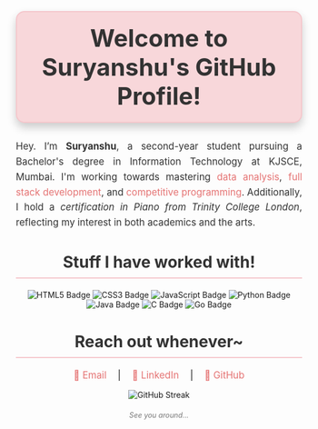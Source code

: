 <h1 align="center" style="font-size: 3em; color: #333; background-color: #f8d7da; padding: 20px; border-radius: 15px; border: 2px solid #f5c6cb; box-shadow: 0 8px 16px rgba(0, 0, 0, 0.2);">
  Welcome to Suryanshu's GitHub Profile!
</h1>

<p align="center" style="font-size: 1.2em; color: #333; max-width: 800px; margin: 20px auto; line-height: 1.6; text-align: justify;">
  Hey. I’m <b>Suryanshu</b>, a second-year student pursuing a Bachelor's degree in Information Technology at KJSCE, Mumbai. I'm working towards mastering <span style="color: #e57373;">data analysis</span>, <span style="color: #e57373;">full stack development</span>, and <span style="color: #e57373;">competitive programming</span>. Additionally, I hold a <i>certification in Piano from Trinity College London</i>, reflecting my interest in both academics and the arts.
</p>

<h2 align="center" style="font-size: 2em; color: #333; border-bottom: 2px solid #f5c6cb; padding-bottom: 10px; margin-bottom: 20px;">
  Stuff I have worked with!
</h2>
<p align="center">
  <img src="https://img.shields.io/badge/HTML5-E34F26?style=flat&logo=html5&logoColor=white" alt="HTML5 Badge"/>
  <img src="https://img.shields.io/badge/CSS3-1572B6?style=flat&logo=css3&logoColor=white" alt="CSS3 Badge"/>
  <img src="https://img.shields.io/badge/JavaScript-F7DF1E?style=flat&logo=javascript&logoColor=black" alt="JavaScript Badge"/>
  <img src="https://img.shields.io/badge/Python-3776AB?style=flat&logo=python&logoColor=white" alt="Python Badge"/>
  <img src="https://img.shields.io/badge/Java-007396?style=flat&logo=java&logoColor=white" alt="Java Badge"/>
  <img src="https://img.shields.io/badge/C-%2300599C?style=flat&logo=c&logoColor=white" alt="C Badge"/>
  <img src="https://img.shields.io/badge/Go-00ADD8?style=flat&logo=go&logoColor=white" alt="Go Badge"/>
</p>

<h2 align="center" style="font-size: 2em; color: #333; border-bottom: 2px solid #f5c6cb; padding-bottom: 10px; margin-bottom: 20px;">
  Reach out whenever~
</h2>
<p align="center" style="font-size: 1.2em;">
  <a href="mailto:suryanshu.b@somaiya.edu" style="color: #e57373; text-decoration: none; padding: 0 15px;">📧 Email</a> |
  <a href="https://www.linkedin.com/in/suryanshusudipbanerjee/" style="color: #e57373; text-decoration: none; padding: 0 15px;">🔗 LinkedIn</a> |
  <a href="https://github.com/SuryanshuBanerjee" style="color: #e57373; text-decoration: none; padding: 0 15px;">🐙 GitHub</a>
</p>

<p align="center">
  <img src="https://github-readme-streak-stats.herokuapp.com?user=SuryanshuBanerjee&theme=radical&hide_border=true&date_format=M%20j%5B%2C%20Y%5D" alt="GitHub Streak">
</p>

<p align="center" style="font-size: 0.9em; color: #777; margin: 20px;">
  <i>See you around...</i>
</p>

